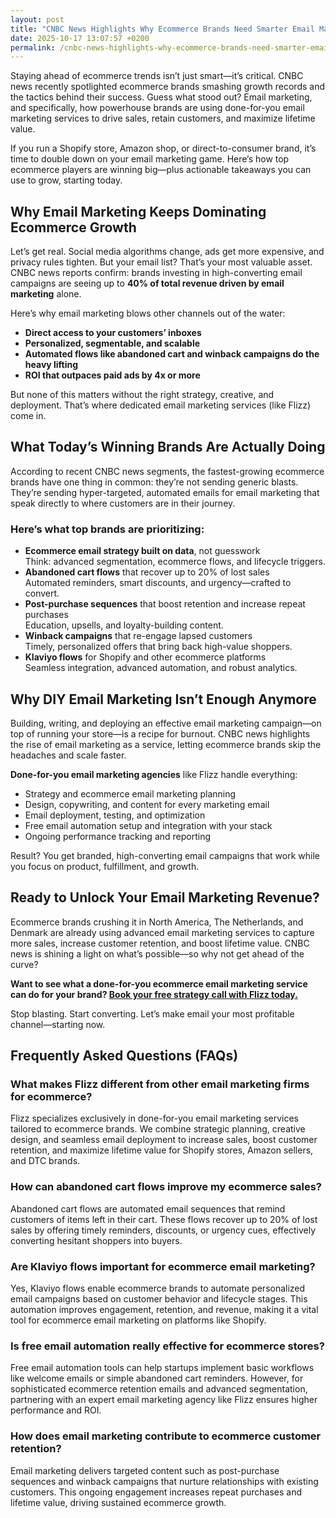 ```yaml
---
layout: post
title: "CNBC News Highlights Why Ecommerce Brands Need Smarter Email Marketing"
date: 2025-10-17 13:07:57 +0200
permalink: /cnbc-news-highlights-why-ecommerce-brands-need-smarter-email-marketing/
---
```

Staying ahead of ecommerce trends isn’t just smart—it’s critical. CNBC news recently spotlighted ecommerce brands smashing growth records and the tactics behind their success. Guess what stood out? Email marketing, and specifically, how powerhouse brands are using done-for-you email marketing services to drive sales, retain customers, and maximize lifetime value.

If you run a Shopify store, Amazon shop, or direct-to-consumer brand, it’s time to double down on your email marketing game. Here’s how top ecommerce players are winning big—plus actionable takeaways you can use to grow, starting today.

## Why Email Marketing Keeps Dominating Ecommerce Growth

Let’s get real. Social media algorithms change, ads get more expensive, and privacy rules tighten. But your email list? That’s your most valuable asset. CNBC news reports confirm: brands investing in high-converting email campaigns are seeing up to **40% of total revenue driven by email marketing** alone.

Here’s why email marketing blows other channels out of the water:

- **Direct access to your customers’ inboxes**
- **Personalized, segmentable, and scalable**
- **Automated flows like abandoned cart and winback campaigns do the heavy lifting**
- **ROI that outpaces paid ads by 4x or more**

But none of this matters without the right strategy, creative, and deployment. That’s where dedicated email marketing services (like Flizz) come in.

## What Today’s Winning Brands Are Actually Doing

According to recent CNBC news segments, the fastest-growing ecommerce brands have one thing in common: they’re not sending generic blasts. They’re sending hyper-targeted, automated emails for email marketing that speak directly to where customers are in their journey.

### Here’s what top brands are prioritizing:

- **Ecommerce email strategy built on data**, not guesswork  
  Think: advanced segmentation, ecommerce flows, and lifecycle triggers.
- **Abandoned cart flows** that recover up to 20% of lost sales  
  Automated reminders, smart discounts, and urgency—crafted to convert.
- **Post-purchase sequences** that boost retention and increase repeat purchases  
  Education, upsells, and loyalty-building content.
- **Winback campaigns** that re-engage lapsed customers  
  Timely, personalized offers that bring back high-value shoppers.
- **Klaviyo flows** for Shopify and other ecommerce platforms  
  Seamless integration, advanced automation, and robust analytics.

## Why DIY Email Marketing Isn’t Enough Anymore

Building, writing, and deploying an effective email marketing campaign—on top of running your store—is a recipe for burnout. CNBC news highlights the rise of email marketing as a service, letting ecommerce brands skip the headaches and scale faster.

**Done-for-you email marketing agencies** like Flizz handle everything:

- Strategy and ecommerce email marketing planning
- Design, copywriting, and content for every marketing email
- Email deployment, testing, and optimization
- Free email automation setup and integration with your stack
- Ongoing performance tracking and reporting

Result? You get branded, high-converting email campaigns that work while you focus on product, fulfillment, and growth.

## Ready to Unlock Your Email Marketing Revenue?

Ecommerce brands crushing it in North America, The Netherlands, and Denmark are already using advanced email marketing services to capture more sales, increase customer retention, and boost lifetime value. CNBC news is shining a light on what’s possible—so why not get ahead of the curve?

**Want to see what a done-for-you ecommerce email marketing service can do for your brand? [Book your free strategy call with Flizz today.](https://flizzgrowth.com/email)**

Stop blasting. Start converting. Let’s make email your most profitable channel—starting now.

## Frequently Asked Questions (FAQs)

### What makes Flizz different from other email marketing firms for ecommerce?

Flizz specializes exclusively in done-for-you email marketing services tailored to ecommerce brands. We combine strategic planning, creative design, and seamless email deployment to increase sales, boost customer retention, and maximize lifetime value for Shopify stores, Amazon sellers, and DTC brands.

### How can abandoned cart flows improve my ecommerce sales?

Abandoned cart flows are automated email sequences that remind customers of items left in their cart. These flows recover up to 20% of lost sales by offering timely reminders, discounts, or urgency cues, effectively converting hesitant shoppers into buyers.

### Are Klaviyo flows important for ecommerce email marketing?

Yes, Klaviyo flows enable ecommerce brands to automate personalized email campaigns based on customer behavior and lifecycle stages. This automation improves engagement, retention, and revenue, making it a vital tool for ecommerce email marketing on platforms like Shopify.

### Is free email automation really effective for ecommerce stores?

Free email automation tools can help startups implement basic workflows like welcome emails or simple abandoned cart reminders. However, for sophisticated ecommerce retention emails and advanced segmentation, partnering with an expert email marketing agency like Flizz ensures higher performance and ROI.

### How does email marketing contribute to ecommerce customer retention?

Email marketing delivers targeted content such as post-purchase sequences and winback campaigns that nurture relationships with existing customers. This ongoing engagement increases repeat purchases and lifetime value, driving sustained ecommerce growth.

<script type="application/ld+json">
{
  "@context": "https://schema.org",
  "@type": "BlogPosting",
  "headline": "CNBC News Highlights Why Ecommerce Brands Need Smarter Email Marketing",
  "description": "Explore how ecommerce brands are leveraging done-for-you email marketing services to drive sales, boost retention, and increase lifetime value, as highlighted by CNBC news.",
  "author": {
    "@type": "Person",
    "name": "Flizz"
  },
  "publisher": {
    "@type": "Person",
    "name": "Flizz"
  },
  "datePublished": "2024-06-01",
  "mainEntityOfPage": {
    "@type": "WebPage",
    "@id": "https://flizzgrowth.com/blog/cnbc-news-highlights-email-marketing"
  },
  "keywords": "email marketing, ecommerce email marketing, email campaigns, abandoned cart flows, post-purchase sequences, winback campaigns, Klaviyo flows, email marketing services, ecommerce retention emails, done-for-you email marketing agency",
  "inLanguage": "en-US"
}
</script>

<script type="application/ld+json">
{
  "@context": "https://schema.org",
  "@type": "FAQPage",
  "mainEntity": [
    {
      "@type": "Question",
      "name": "What makes Flizz different from other email marketing firms for ecommerce?",
      "acceptedAnswer": {
        "@type": "Answer",
        "text": "Flizz specializes exclusively in done-for-you email marketing services tailored to ecommerce brands. We combine strategic planning, creative design, and seamless email deployment to increase sales, boost customer retention, and maximize lifetime value for Shopify stores, Amazon sellers, and DTC brands."
      }
    },
    {
      "@type": "Question",
      "name": "How can abandoned cart flows improve my ecommerce sales?",
      "acceptedAnswer": {
        "@type": "Answer",
        "text": "Abandoned cart flows are automated email sequences that remind customers of items left in their cart. These flows recover up to 20% of lost sales by offering timely reminders, discounts, or urgency cues, effectively converting hesitant shoppers into buyers."
      }
    },
    {
      "@type": "Question",
      "name": "Are Klaviyo flows important for ecommerce email marketing?",
      "acceptedAnswer": {
        "@type": "Answer",
        "text": "Yes, Klaviyo flows enable ecommerce brands to automate personalized email campaigns based on customer behavior and lifecycle stages. This automation improves engagement, retention, and revenue, making it a vital tool for ecommerce email marketing on platforms like Shopify."
      }
    },
    {
      "@type": "Question",
      "name": "Is free email automation really effective for ecommerce stores?",
      "acceptedAnswer": {
        "@type": "Answer",
        "text": "Free email automation tools can help startups implement basic workflows like welcome emails or simple abandoned cart reminders. However, for sophisticated ecommerce retention emails and advanced segmentation, partnering with an expert email marketing agency like Flizz ensures higher performance and ROI."
      }
    },
    {
      "@type": "Question",
      "name": "How does email marketing contribute to ecommerce customer retention?",
      "acceptedAnswer": {
        "@type": "Answer",
        "text": "Email marketing delivers targeted content such as post-purchase sequences and winback campaigns that nurture relationships with existing customers. This ongoing engagement increases repeat purchases and lifetime value, driving sustained ecommerce growth."
      }
    }
  ]
}
</script>